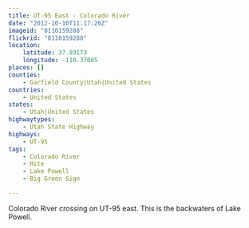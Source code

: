 ```yaml
---
title: UT-95 East - Colorado River
date: "2012-10-10T11:17:26Z"
imageid: "8110159288"
flickrid: "8110159288"
location:
    latitude: 37.89173
    longitude: -110.37085
places: []
counties:
    - Garfield County|Utah|United States
countries:
    - United States
states:
    - Utah|United States
highwaytypes:
    - Utah State Highway
highways:
    - UT-95
tags:
    - Colorado River
    - Hite
    - Lake Powell
    - Big Green Sign

---
```

Colorado River crossing on UT-95 east.  This is the backwaters of Lake Powell.